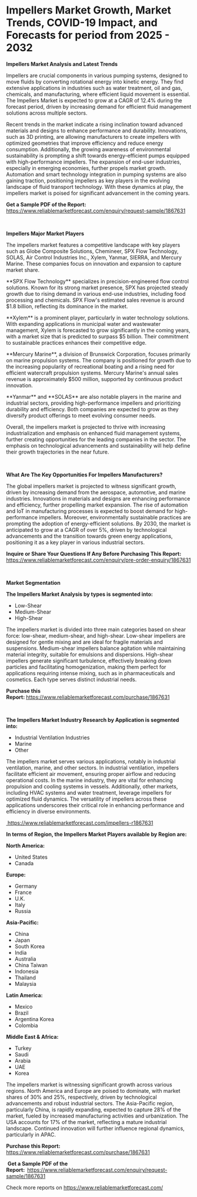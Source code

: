 <p><h1>Impellers Market Growth, Market Trends, COVID-19 Impact, and Forecasts for period from 2025 - 2032</h1></p><p><strong>Impellers Market Analysis and Latest Trends</strong></p>
<p><p>Impellers are crucial components in various pumping systems, designed to move fluids by converting rotational energy into kinetic energy. They find extensive applications in industries such as water treatment, oil and gas, chemicals, and manufacturing, where efficient liquid movement is essential. The Impellers Market is expected to grow at a CAGR of 12.4% during the forecast period, driven by increasing demand for efficient fluid management solutions across multiple sectors.</p><p>Recent trends in the market indicate a rising inclination toward advanced materials and designs to enhance performance and durability. Innovations, such as 3D printing, are allowing manufacturers to create impellers with optimized geometries that improve efficiency and reduce energy consumption. Additionally, the growing awareness of environmental sustainability is prompting a shift towards energy-efficient pumps equipped with high-performance impellers. The expansion of end-user industries, especially in emerging economies, further propels market growth. Automation and smart technology integration in pumping systems are also gaining traction, positioning impellers as key players in the evolving landscape of fluid transport technology. With these dynamics at play, the impellers market is poised for significant advancement in the coming years.</p></p>
<p><strong>Get a Sample PDF of the Report:&nbsp;</strong> <a href="https://www.reliablemarketforecast.com/enquiry/request-sample/1867631?utm_campaign=2745&utm_medium=2&utm_source=Github&utm_content=ia&utm_term=28022025&utm_id=impellers">https://www.reliablemarketforecast.com/enquiry/request-sample/1867631</a></p>
<p>&nbsp;</p>
<p><strong>Impellers Major Market Players</strong></p>
<p><p>The impellers market features a competitive landscape with key players such as Globe Composite Solutions, Chemineer, SPX Flow Technology, SOLAS, Air Control Industries Inc., Xylem, Yanmar, SIERRA, and Mercury Marine. These companies focus on innovation and expansion to capture market share.</p><p>**SPX Flow Technology** specializes in precision-engineered flow control solutions. Known for its strong market presence, SPX has projected steady growth due to rising demand in various end-use industries, including food processing and chemicals. SPX Flow's estimated sales revenue is around $1.8 billion, reflecting its dominance in the market.</p><p>**Xylem** is a prominent player, particularly in water technology solutions. With expanding applications in municipal water and wastewater management, Xylem is forecasted to grow significantly in the coming years, with a market size that is predicted to surpass $5 billion. Their commitment to sustainable practices enhances their competitive edge.</p><p>**Mercury Marine**, a division of Brunswick Corporation, focuses primarily on marine propulsion systems. The company is positioned for growth due to the increasing popularity of recreational boating and a rising need for efficient watercraft propulsion systems. Mercury Marine's annual sales revenue is approximately $500 million, supported by continuous product innovation.</p><p>**Yanmar** and **SOLAS** are also notable players in the marine and industrial sectors, providing high-performance impellers and prioritizing durability and efficiency. Both companies are expected to grow as they diversify product offerings to meet evolving consumer needs.</p><p>Overall, the impellers market is projected to thrive with increasing industrialization and emphasis on enhanced fluid management systems, further creating opportunities for the leading companies in the sector. The emphasis on technological advancements and sustainability will help define their growth trajectories in the near future.</p></p>
<p>&nbsp;</p>
<p><strong>What Are The Key Opportunities For Impellers Manufacturers?</strong></p>
<p><p>The global impellers market is projected to witness significant growth, driven by increasing demand from the aerospace, automotive, and marine industries. Innovations in materials and designs are enhancing performance and efficiency, further propelling market expansion. The rise of automation and IoT in manufacturing processes is expected to boost demand for high-performance impellers. Moreover, environmentally sustainable practices are prompting the adoption of energy-efficient solutions. By 2030, the market is anticipated to grow at a CAGR of over 5%, driven by technological advancements and the transition towards green energy applications, positioning it as a key player in various industrial sectors.</p></p>
<p><strong>Inquire or Share Your Questions If Any Before Purchasing This Report:</strong> <a href="https://www.reliablemarketforecast.com/enquiry/pre-order-enquiry/1867631?utm_campaign=2745&utm_medium=2&utm_source=Github&utm_content=ia&utm_term=28022025&utm_id=impellers">https://www.reliablemarketforecast.com/enquiry/pre-order-enquiry/1867631</a></p>
<p>&nbsp;</p>
<p><strong>Market Segmentation</strong></p>
<p><strong>The Impellers Market Analysis by types is segmented into:</strong></p>
<p><ul><li>Low-Shear</li><li>Medium-Shear</li><li>High-Shear</li></ul></p>
<p><p>The impellers market is divided into three main categories based on shear force: low-shear, medium-shear, and high-shear. Low-shear impellers are designed for gentle mixing and are ideal for fragile materials and suspensions. Medium-shear impellers balance agitation while maintaining material integrity, suitable for emulsions and dispersions. High-shear impellers generate significant turbulence, effectively breaking down particles and facilitating homogenization, making them perfect for applications requiring intense mixing, such as in pharmaceuticals and cosmetics. Each type serves distinct industrial needs.</p></p>
<p><strong>Purchase this Report:&nbsp;</strong><a href="https://www.reliablemarketforecast.com/purchase/1867631?utm_campaign=2745&utm_medium=2&utm_source=Github&utm_content=ia&utm_term=28022025&utm_id=impellers">https://www.reliablemarketforecast.com/purchase/1867631</a></p>
<p>&nbsp;</p>
<p><strong>The Impellers Market Industry Research by Application is segmented into:</strong></p>
<p><ul><li>Industrial Ventilation Industries</li><li>Marine</li><li>Other</li></ul></p>
<p><p>The impellers market serves various applications, notably in industrial ventilation, marine, and other sectors. In industrial ventilation, impellers facilitate efficient air movement, ensuring proper airflow and reducing operational costs. In the marine industry, they are vital for enhancing propulsion and cooling systems in vessels. Additionally, other markets, including HVAC systems and water treatment, leverage impellers for optimized fluid dynamics. The versatility of impellers across these applications underscores their critical role in enhancing performance and efficiency in diverse environments.</p></p>
<p><a href="https://www.reliablemarketforecast.com/impellers-r1867631?utm_campaign=2745&utm_medium=2&utm_source=Github&utm_content=ia&utm_term=28022025&utm_id=impellers">&nbsp;https://www.reliablemarketforecast.com/impellers-r1867631</a></p>
<p><strong>In terms of Region, the Impellers Market Players available by Region are:</strong></p>
<p>
    <p> <strong> North America: </strong>
        <ul>
            <li>United States</li>
            <li>Canada</li>
        </ul>
        </p> 
    <p> <strong> Europe: </strong>
        <ul>
            <li>Germany</li>
            <li>France</li>
            <li>U.K.</li>
            <li>Italy</li>
            <li>Russia</li>
        </ul>
        </p> 
    <p> <strong> Asia-Pacific: </strong>
        <ul>
            <li>China</li>
            <li>Japan</li>
            <li>South Korea</li>
            <li>India</li>
            <li>Australia</li>
            <li>China Taiwan</li>
            <li>Indonesia</li>
            <li>Thailand</li>
            <li>Malaysia</li>
        </ul>
        </p> 
    <p> <strong> Latin America: </strong>
        <ul>
            <li>Mexico</li>
            <li>Brazil</li>
            <li>Argentina Korea</li>
            <li>Colombia</li>
        </ul>
        </p> 
    <p> <strong> Middle East & Africa: </strong>
        <ul>
            <li>Turkey</li>
            <li>Saudi</li>
            <li>Arabia</li>
            <li>UAE</li>
            <li>Korea</li>
        </ul>
    </p>
    </p>
<p><p>The impellers market is witnessing significant growth across various regions. North America and Europe are poised to dominate, with market shares of 30% and 25%, respectively, driven by technological advancements and robust industrial sectors. The Asia-Pacific region, particularly China, is rapidly expanding, expected to capture 28% of the market, fueled by increased manufacturing activities and urbanization. The USA accounts for 17% of the market, reflecting a mature industrial landscape. Continued innovation will further influence regional dynamics, particularly in APAC.</p></p>
<p><strong>Purchase this Report: </strong><a href="https://www.reliablemarketforecast.com/purchase/1867631?utm_campaign=2745&utm_medium=2&utm_source=Github&utm_content=ia&utm_term=28022025&utm_id=impellers">https://www.reliablemarketforecast.com/purchase/1867631</a></p>
<p>&nbsp;<strong>Get a Sample PDF of the Report:&nbsp;&nbsp;</strong><a href="https://www.reliablemarketforecast.com/enquiry/request-sample/1867631?utm_campaign=2745&utm_medium=2&utm_source=Github&utm_content=ia&utm_term=28022025&utm_id=impellers">https://www.reliablemarketforecast.com/enquiry/request-sample/1867631</a></p>
<p><strong></strong></p>
<p>Check more reports on <a href="https://www.reliablemarketforecast.com/?utm_campaign=2745&utm_medium=2&utm_source=Github&utm_content=ia&utm_term=28022025&utm_id=impellers">https://www.reliablemarketforecast.com/</a></p>